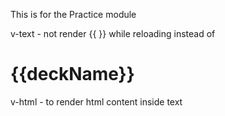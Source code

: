 This is for the Practice module


v-text - not render {{ }} while reloading instead of <h1>{{deckName}}</h1>


v-html - to render html content inside text 
